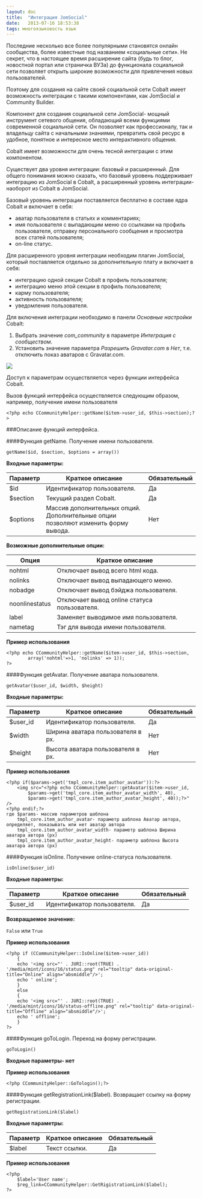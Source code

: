 ```yaml
---
layout: doc
title:  "Интеграция JomSocial"
date:   2013-07-16 18:53:38
tags: многоязыковость язык
---
```


Последние несколько все более популярными становятся онлайн сообщества, более известные под названием «социальные сети». Не секрет, что в настоящее время расширение сайта (будь то блог, новостной портал или страничка ВУЗа) до функционала социальной сети позволяет открыть широкие возможности для привлечения новых пользователей.

Поэтому для создания на сайте своей социальной сети Cobalt имеет возможность интеграции с такими компонентами, как JomSocial и Community Builder.

Компонент для создания социальной сети JomSocial- мощный инструмент сетевого общения, обладающий всеми функциями современной социальной сети. Он позволяет как профессионалу, так и владельцу сайта с начальными знаниями, превратить свой ресурс в удобное, понятное и интересное место интерактивного общения.

Cobalt имеет возможности для очень тесной интеграции с этим компонентом.

Существует два уровня интеграции: базовый и расширенный. Для общего понимания можно сказать, что базовый уровень поддерживает интеграцию из JomSocial в Cobalt, а расширенный уровень интеграции- наоборот из Cobalt в JomSocial.

Базовый уровень интеграции поставляется бесплатно в составе ядра Cobalt и включает в себя:

- аватар пользователя в статьях и комментариях;
- имя пользователя с выпадающим меню со ссылками на профиль пользователя, отправку персонального сообщения и просмотра всех статей пользователя;
- on-line статус.

Для расширенного уровня интеграции необходим плагин JomSocial, который поставляется отдельно за дополнительную плату и включает в себя:

- интеграцию одной секции Cobalt в профиль пользователя;
- интеграцию меню этой секции в профиль пользователя;
- карму пользователя;
- активность пользователя;
- уведомления пользователя.

Для включения интеграции необходимо в панели *Основные настройки* Cobalt:

1. Выбрать значение *com_community* в параметре *Интеграция с сообществом*.
2. Установить значение параметра *Разрешить Gravatar.com* в *Нет*, т.е. отключить показ аватаров с Gravatar.com.

![](http://i.imgur.com/H6cNxHD.png)

Доступ к параметрам осуществляется через функции интерфейса Cobalt.

Вызов функций интерфейса осуществляется следующим образом, например, получение имени пользователя

    <?php echo CCommunityHelper::getName($item->user_id, $this->section);?>

###Описание функций интерфейса.

####Функция getName. Получение имени пользователя.

    getName($id, $section, $options = array())

**Входные параметры:**

Параметр|Краткое описание|Обязательный
---|---|---
$id|Идентификатор пользователя.|Да
$section|Текущий раздел Cobalt.|Да
$options|Массив дополнительных опций. Дополнительные опции позволяют изменить форму вывода.|Нет

**Возможные дополнительные опции:**

Опция|Краткое описание
---|---
nohtml|Отключает вывод всего html кода.
nolinks|Отключает вывод выпадающего меню.
nobadge|Отключает вывод бэйджа пользователя.
noonlinestatus|Отключает вывод online статуса пользователя.
label|Заменяет выводимое имя пользователя.
nametag|Тэг для вывода имени пользователя.

**Пример использования**

    <?php echo CCommunityHelper::getName($item->user_id, $this->section, 
			array('nohtml'=>1, 'nolinks' => 1));
	?>

####Функция getAvatar. Получение аватара пользователя.

    getAvatar($user_id, $width, $height)

**Входные параметры:**

Параметр|Краткое описание|Обязательный
---|---|---
$user_id|Идентификатор пользователя.|Да
$width|Ширина аватара пользователя в px.|Нет
$height|Высота аватара пользователя в px.|Нет

**Пример использования**

    <?php if($params->get('tmpl_core.item_author_avatar')):?>
		<img src="<?php echo CCommunityHelper::getAvatar($item->user_id,
			$params->get('tmpl_core.item_author_avatar_width', 40), 
			$params->get('tmpl_core.item_author_avatar_height', 40));?>" />
	<?php endif;?>
	где $params- массив параметров шаблона
		tmpl_core.item_author_avatar- параметр шаблона Аватар автора, определяет, показывать или нет аватар автора
		tmpl_core.item_author_avatar_width- параметр шаблона Ширина аватара автора (px)
		tmpl_core.item_author_avatar_height- параметр шаблона Высота аватара автора (px)

####Функция isOnline. Получение online-статуса пользователя.

    isOnline($user_id)

**Входные параметры:**

Параметр|Краткое описание|Обязательный
---|---|---
$user_id|Идентификатор пользователя.|Да

**Возвращаемое значение:**

`False` или `True`

**Пример использования**

	<?php if (CCommunityHelper::IsOnline($item->user_id))
		{
		echo '<img src="' . JURI::root(TRUE) . '/media/mint/icons/16/status.png" rel="tooltip" data-original-title="Online" align="absmiddle"/>';
		echo ' online';
		}
		else
		{
		echo '<img src="' . JURI::root(TRUE) . '/media/mint/icons/16/status-offline.png" rel="tooltip" data-original-title="Offline" align="absmiddle"/>';
		echo ' offline';
		}
	?>

####Функция goToLogin. Переход на форму регистрации.

	goToLogin()

**Входные параметры- нет**

**Пример использования**

	<?php CCommunityHelper::GoTologin();?>

####Функция getRegistrationLink($label). Возвращает ссылку на форму регистрации.

	getRegistrationLink($label)

**Входные параметры:**

Параметр|Краткое описание|Обязательный
---|---|---
$label|Текст ссылки.|Да

**Пример использования**

	<?php
		$label='User name';
		$reg_link=CCommunityHelper::GetRigistrationLink($label);
	?>